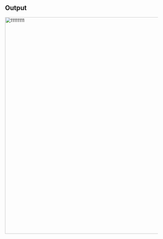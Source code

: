 ## Output
<img width="723" height="712" alt="11111111" src="https://github.com/user-attachments/assets/22cfc09a-f836-44d5-aa64-fdda5d0f7cad" />
